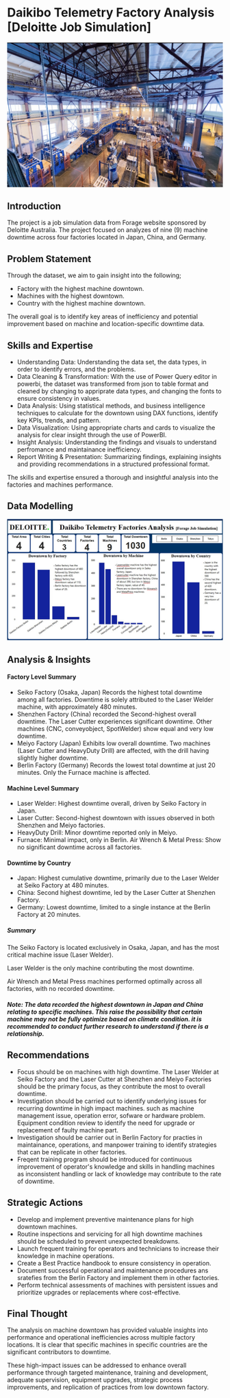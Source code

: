 # Daikibo Telemetry Factory Analysis [Deloitte Job Simulation]
![](Factory.jpg)

## Introduction 
The project is a job simulation data from Forage website sponsored by Deloitte Australia. The project focused on analyzes of nine (9) machine downtime across four factories located in Japan, China, and Germany. 

## Problem Statement
Through the dataset, we aim to gain insight into the following;
- Factory with the highest machine downtown.
- Machines with the highest downtown.
-  Country with the highest machine downtown.
  
The overall goal is to identify key areas of inefficiency and potential improvement based on machine and location-specific downtime data.

## Skills and Expertise
* Understanding Data: Understanding the data set, the data types, in order to identify errors, and the problems.
* Data Cleaning & Transformation: With the use of Power Query editor in powerbi, the dataset was transformed from json to table format and cleaned by changing to appriprate data types, and changing the fonts to ensure consistency in values.
* Data Analysis: Using statistical methods, and business intelligence techniques to calculate for the downtown using DAX functions, identify key KPIs, trends, and pattern.
* Data Visualization: Using appropriate charts and cards to visualize the analysis for clear insight through the use of PowerBI.
* Insight Analysis: Understanding the findings and visuals to understand perfromance and maintainance inefficiency.
* Report Writing & Presentation: Summarizing findings, explaining insights and providing recommendations in a structured professional format. 

The skills and expertise ensured a thorough and insightful analysis into the factories and machines performance.

## Data Modelling 
![](D-jobsim.JPEG)

## Analysis & Insights
#### Factory Level Summary
* Seiko Factory (Osaka, Japan)
Records the highest total downtime among all factories. Downtime is solely attributed to the Laser Welder machine, with approximately 480 minutes.
* Shenzhen Factory (China) recorded the Second-highest overall downtime. The Laser Cutter experiences significant downtime.
Other machines (CNC, conveyobject, SpotWelder) show equal and very low downtime.
* Meiyo Factory (Japan) Exhibits low overall downtime. Two machines (Laser Cutter and HeavyDuty Drill) are affected, with the drill having slightly higher downtime.
* Berlin Factory (Germany)
Records the lowest total downtime at just 20 minutes.
Only the Furnace machine is affected.

#### Machine Level Summary
* Laser Welder: Highest downtime overall, driven by Seiko Factory in Japan.
* Laser Cutter: Second-highest downtown with issues observed in both Shenzhen and Meiyo factories.
* HeavyDuty Drill: Minor downtime reported only in Meiyo.
* Furnace: Minimal impact, only in Berlin.
Air Wrench & Metal Press: Show no significant downtime across all factories.

#### Downtime by Country
* Japan: Highest cumulative downtime, primarily due to the Laser Welder at Seiko Factory at 480 minutes.
* China: Second highest downtime, led by the Laser Cutter at Shenzhen Factory.
* Germany: Lowest downtime, limited to a single instance at the Berlin Factory at 20 minutes. 

##### Summary
The Seiko Factory is located exclusively in Osaka, Japan, and has the most critical machine issue (Laser Welder).

Laser Welder is the only machine contributing the most downtime.

Air Wrench and Metal Press machines performed optimally across all factories, with no recorded downtime.

##### _Note: The data recorded the highest downtown in Japan and China relating to specific  machines. This raise the possibility that certain machine may not be fully optimize based on climate condition. it is recommended to conduct further research to understand if there is a relationship._

## Recommendations
* Focus should be on machines with high downtime. The Laser Welder at Seiko Factory and the Laser Cutter at Shenzhen and Meiyo Factories should be the primary focus, as they contribute the most to overall downtime.
* Investigation should be carried out to identify underlying issues for recurring downtime in high impact machines. such as machine management issue, operation error, sofware or hardware problem. Equipment condition review to identify the need for upgrade or replacement of faulty machine part.
* Investigation should be carrier out in Berlin Factory for practies in maintainance, operations, and manpower training to identify strategies that can be replicate in other factories.
* Freqent training program should be introduced for continuous improvement of operator's knowledge and skills in handling machines as inconsistent handling or lack of knowledge may contribute to the rate of downtime.

## Strategic Actions
* Develop and implement preventive maintenance plans for high downtown machines.
* Routine inspections and servicing for all high downtime machines should be scheduled to prevent unexpected breakdowns.
* Launch frequent training for operators and technicians to increase their knowledge in machine operations.
* Create a Best Practice handbook to ensure consistency in operation.
* Document successful operational and maintenance procedures ans sratefies from the Berlin Factory and implement them in other factories.
* Perform technical assessments of machines with persistent issues and prioritize upgrades or replacements where cost-effective.

## Final Thought
The analysis on machine downtown has provided valuable insights into performance and operational inefficiencies across multiple factory locations. It is clear that specific machines in specific countries are the significant contributors to downtime. 

These high-impact issues can be addressed to enhance overall performance through targeted maintenance, training and development, adequate supervision, equipment upgrades, strategic process improvements, and replication of practices from low downtown factory. 
